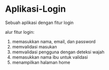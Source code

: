# Aplikasi-Login
Sebuah aplikasi dengan fitur login

alur fitur login:
1. memasukkan nama, email, dan password
2. memvalidasi masukan
3. memvalidasi pengguna dengan deteksi wajah
4. memasukkan nama ibu untuk validasi
5. menampilkan halaman home
